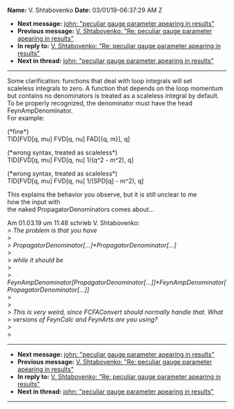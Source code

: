 **Name:** V. Shtabovenko
**Date:** 03/01/19-06:37:29 AM Z

  - **Next message:** [john: "peculiar gauge parameter apearing in
    results"](1474.html)
  - **Previous message:** [V. Shtabovenko: "Re: peculiar gauge parameter
    apearing in results"](1472.html)
  - **In reply to:** [V. Shtabovenko: "Re: peculiar gauge parameter
    apearing in results"](1472.html)
  - **Next in thread:** [john: "peculiar gauge parameter apearing in
    results"](1474.html)

-----

Some clarification: functions that deal with loop integrals will set  
scaleless integrals to zero. A function that depends on the loop
momentum  
but contains no denominators is treated as a scaleless integral by
default.  
To be properly recognized, the denominator must have the head  
FeynAmpDenominator.  
For example:  

(\*fine\*)  
TID[FVD[q, mu] FVD[q, nu] FAD[{q, m}],
q]  

(\*wrong syntax, treated as scaleless\*)  
TID[FVD[q, mu] FVD[q, nu] 1/(q^2 - m^2), q]  

(\*wrong syntax, treated as scaleless\*)  
TID[FVD[q, mu] FVD[q, nu] 1/(SPD[q] - m^2),
q]  

This explains the behavior you observe, but it is still unclear to me  
how the input with  
the naked PropagatorDenominators comes about...  

Am 01.03.19 um 11:48 schrieb V. Shtabovenko:  
*\> The problem is that you have*  
*\>*  
*\>
PropagatorDenominator[...]\*PropagatorDenominator[...]*  
*\>*  
*\> while it should be*  
*\>*  
*\>
FeynAmpDenominator[PropagatorDenominator[...]]\*FeynAmpDenominator[PropagatorDenominator[...]]*  
*\>*  
*\>*  
*\> This is very weird, since FCFAConvert should normally handle that.
What*  
*\> versions of FeynCalc and FeynArts are you using?*  
*\>*  
*\>*  

-----

  - **Next message:** [john: "peculiar gauge parameter apearing in
    results"](1474.html)
  - **Previous message:** [V. Shtabovenko: "Re: peculiar gauge parameter
    apearing in results"](1472.html)
  - **In reply to:** [V. Shtabovenko: "Re: peculiar gauge parameter
    apearing in results"](1472.html)
  - **Next in thread:** [john: "peculiar gauge parameter apearing in
    results"](1474.html)

-----

